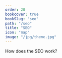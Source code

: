 ```yaml
---
order: 20
bookcover: true
bookSlug: "seo"
path: "/seo"
title: "SEO"
icon: "map"
image: "/jpg/theme.jpg"
---
```

How does the SEO work?
